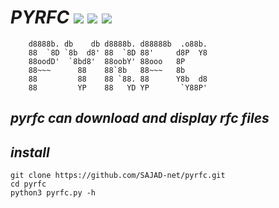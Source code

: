 # *PYRFC*   <img src="https://img.shields.io/badge/License-GPLv3-blue"/> <img src="https://img.shields.io/badge/python-up%20to%20date-red"/>  <img src="https://img.shields.io/badge/version-0.4-yellow"/>

        d8888b. db    db d8888b. d88888b  .o88b. 
        88  `8D `8b  d8' 88  `8D 88'     d8P  Y8 
        88oodD'  `8bd8'  88oobY' 88ooo   8P      
        88~~~      88    88`8b   88~~~   8b      
        88         88    88 `88. 88      Y8b  d8 
        88         YP    88   YD YP       `Y88P'


## *pyrfc can download and display rfc files* 

## *install*
    
    git clone https://github.com/SAJAD-net/pyrfc.git
    cd pyrfc
    python3 pyrfc.py -h
